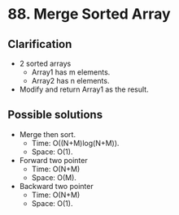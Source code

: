 # 88. Merge Sorted Array

## Clarification

- 2 sorted arrays
  - Array1 has m elements.
  - Array2 has n elements.
- Modify and return Array1 as the result.

## Possible solutions

- Merge then sort.
  - Time: O((N+M)log(N+M)).
  - Space: O(1).
- Forward two pointer
  - Time: O(N+M)
  - Space: O(M).
- Backward two pointer
  - Time: O(N+M)
  - Space: O(1).
